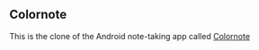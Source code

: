 ## Colornote

This is the clone of the Android note-taking app called [Colornote](https://colornote.com)
